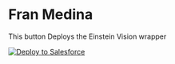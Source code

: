 # Fran Medina

This button Deploys the Einstein Vision wrapper

<a href="https://githubsfdeploy.herokuapp.com?owner=muenzpraeger&repo=salesforce-einstein-platform-apex">
  <img alt="Deploy to Salesforce"
       src="https://raw.githubusercontent.com/afawcett/githubsfdeploy/master/deploy.png">
</a>
